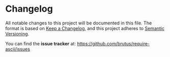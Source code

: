 # Changelog

All notable changes to this project will be documented in this file. The format
is based on [Keep a Changelog][], and this project adheres to
[Semantic Versioning][].

You can find the **issue tracker** at:
<https://github.com/brutus/require-ascii/issues>

[keep a changelog]: https://keepachangelog.com/
[semantic versioning]: https://semver.org/

<!-- TOWNCRIER -->
